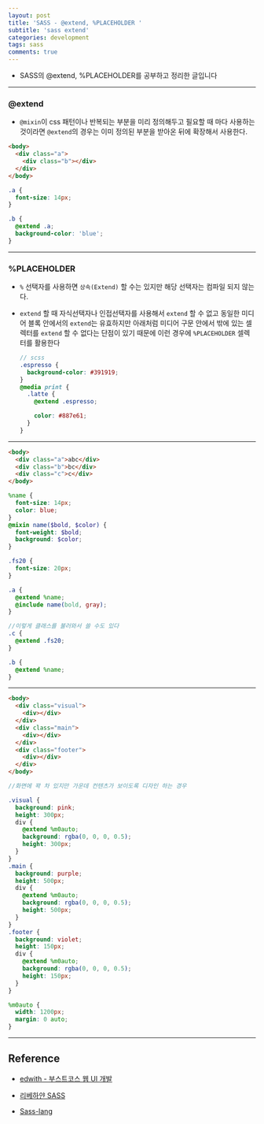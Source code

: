 ```yaml
---
layout: post
title: 'SASS - @extend, %PLACEHOLDER '
subtitle: 'sass extend'
categories: development
tags: sass
comments: true
---
```


- SASS의 @extend, %PLACEHOLDER를 공부하고 정리한 글입니다

---

### @extend

- `@mixin`이 css 패턴이나 반복되는 부분을 미리 정의해두고 필요할 때 마다 사용하는 것이라면 `@extend`의 경우는 이미 정의된 부분을 받아온 뒤에 확장해서 사용한다.

```html
<body>
  <div class="a">
    <div class="b"></div>
  </div>
</body>
```

```scss
.a {
  font-size: 14px;
}

.b {
  @extend .a;
  background-color: 'blue';
}
```

---

### %PLACEHOLDER

- `%` 선택자를 사용하면 `상속(Extend)` 할 수는 있지만 해당 선택자는 컴파일 되지 않는다.

- `extend` 할 때 자식선택자나 인접선택자를 사용해서 `extend` 할 수 없고 동일한 미디어 블록 안에서의 `extend`는 유효하지만 아래처럼 미디어 구문 안에서 밖에 있는 셀렉터를 `extend` 할 수 없다는 단점이 있기 때문에 이런 경우에 `%PLACEHOLDER` 셀렉터를 활용한다

  ```scss
  // scss
  .espresso {
    background-color: #391919;
  }
  @media print {
    .latte {
      @extend .espresso;

      color: #887e61;
    }
  }
  ```

---

```html
<body>
  <div class="a">abc</div>
  <div class="b">bc</div>
  <div class="c">c</div>
</body>
```

```scss
%name {
  font-size: 14px;
  color: blue;
}
@mixin name($bold, $color) {
  font-weight: $bold;
  background: $color;
}

.fs20 {
  font-size: 20px;
}

.a {
  @extend %name;
  @include name(bold, gray);
}

//이렇게 클래스를 불러와서 쓸 수도 있다
.c {
  @extend .fs20;
}

.b {
  @extend %name;
}
```

---

```html
<body>
  <div class="visual">
    <div></div>
  </div>
  <div class="main">
    <div></div>
  </div>
  <div class="footer">
    <div></div>
  </div>
</body>
```

```scss
//화면에 꽉 차 있지만 가운데 컨텐츠가 보이도록 디자인 하는 경우

.visual {
  background: pink;
  height: 300px;
  div {
    @extend %m0auto;
    background: rgba(0, 0, 0, 0.5);
    height: 300px;
  }
}
.main {
  background: purple;
  height: 500px;
  div {
    @extend %m0auto;
    background: rgba(0, 0, 0, 0.5);
    height: 500px;
  }
}
.footer {
  background: violet;
  height: 150px;
  div {
    @extend %m0auto;
    background: rgba(0, 0, 0, 0.5);
    height: 150px;
  }
}

%m0auto {
  width: 1200px;
  margin: 0 auto;
}
```

---

## Reference

- [edwith - 부스트코스 웹 UI 개발](https://www.edwith.org/boostcourse-ui/joinLectures/20749)

- [리베하얀 SASS](https://www.youtube.com/watch?v=jdG5OFX7Aic&list=PL_6yF2upGJYtKji9Wqrb3NoaowD5yTdXg)

- [Sass-lang](https://sass-lang.com/)

